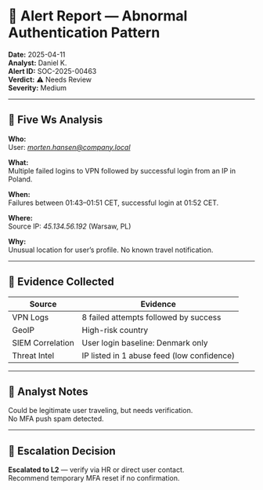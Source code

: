 # 🔐 Alert Report — Abnormal Authentication Pattern

**Date:** 2025-04-11  
**Analyst:** Daniel K.  
**Alert ID:** SOC-2025-00463  
**Verdict:** ⚠️ Needs Review  
**Severity:** Medium  

---

## 🧩 Five Ws Analysis

**Who:**  
User: *morten.hansen@company.local*

**What:**  
Multiple failed logins to VPN followed by successful login from an IP in Poland.

**When:**  
Failures between 01:43–01:51 CET, successful login at 01:52 CET.

**Where:**  
Source IP: *45.134.56.192* (Warsaw, PL)

**Why:**  
Unusual location for user’s profile. No known travel notification.

---

## 🧪 Evidence Collected

| Source | Evidence |
|--------|-----------|
| VPN Logs | 8 failed attempts followed by success |
| GeoIP | High-risk country |
| SIEM Correlation | User login baseline: Denmark only |
| Threat Intel | IP listed in 1 abuse feed (low confidence) |

---

## 🧠 Analyst Notes

Could be legitimate user traveling, but needs verification.  
No MFA push spam detected.

---

## 🚩 Escalation Decision

**Escalated to L2** — verify via HR or direct user contact.  
Recommend temporary MFA reset if no confirmation.
